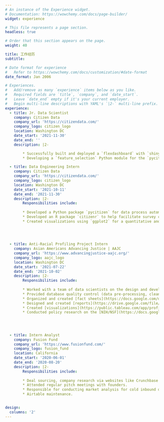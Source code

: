 ```yaml
---
# An instance of the Experience widget.
# Documentation: https://wowchemy.com/docs/page-builder/
widget: experience

# This file represents a page section.
headless: true

# Order that this section appears on the page.
weight: 40

title: 工作经历
subtitle:

# Date format for experience
#   Refer to https://wowchemy.com/docs/customization/#date-format
date_format: Jan 2006

# Experiences.
#   Add/remove as many `experience` items below as you like.
#   Required fields are `title`, `company`, and `date_start`.
#   Leave `date_end` empty if it's your current employer.
#   Begin multi-line descriptions with YAML's `|2-` multi-line prefix.
experience:
  - title: Jr. Data Scientist
    company: Citizen Data
    company_url: 'https://citizendata.com/'
    company_logo: citizen_logo
    location: Washington DC
    date_start: '2021-11-30'
    date_end: ''
    description: |2-

        * Successfully built and deployed a `flexdashboard` with `shiny-server` and AWS EC2, allowing our partners to access our data via a front-end user interface. The dashboard uses the `citizenr` package developed in effort to support survey cleaning, topline and crosstabs generation.
        * Developing a `feature_selection` Python module for the `pycitizen` package that aims at simplifying and standardizing the feature selection and engineering pipeline for our machine learning and predictive models. 

  - title: Data Engineering Intern
    company: Citizen Data
    company_url: 'https://citizendata.com/'
    company_logo: citizen_logo
    location: Washington DC
    date_start: '2021-10-11'
    date_end: '2021-11-30'
    description: |2-
        Responsibilities include:
        
        * Developed a Python package `pycitizen` for data process automation. There are currently three modules--- `data_cleaning`, `data_validating`, and `aws_utils`. Functions from the first two modules are designed for data cleaning and validating tasks, using packages such as `pandas`, `numpy` and `data.table` and others as dependencies. Functions from the `aws_utils` module are aimed at automating cloud storage (AWS S3) and data warehouse (Redshift) related tasks, using mainly `psycopg2`, `boto3` and the AWS Software Development Toolkit (SDKs) as implementations. Together, these functions make it easy to automate a significant portion of the data processes, significantly boosting the productivity of the data team.
        * Developed an R package `citizenr` to help facilitate survey cleaning, topline and crosstabs generation once the data is processed by upstream processes. Along with the created Rmarkdown templates (for PDF and Microsoft word), this R package significantly increased code conciseness and reusability. It is a part of the data team's effort to standardize data processes and documentation.  
        * Created visualizations using `ggplot2` for a quantitative and qualitative [report](https://citizendata.com/news/disinformation-trumps-party-the-path-forward/).
        
        
        
        
  - title: Anti-Racial Profiling Project Intern
    company: Asian Americans Advancing Justice | AAJC
    company_url: 'https://www.advancingjustice-aajc.org/'
    company_logo: aajc_logo
    location: Washington DC
    date_start: '2021-07-22'
    date_end: '2021-10-02'
    description: |2-
        Responsibilities include:
        
        * Worked with a team of data scientists on the design and development of a database on cases related to the profiling and prosecution of Asian American researchers and scientists. 
        * Provided database quality control (data pre-processing, cleaning, and validating) and responsible for data collection tasks that require human supervision (for example, developing a script that automatically pulls court documents from a website and converts PDF's to plain text files to be processed by a race classification algorithm).
        * Organized and created [fact sheets](https://docs.google.com/document/d/1Jp9YzanF8mKftf3njD4N1W7B2SDHiP7U53TUKxUdjNc/edit) using press releases from the Department of Justice's website.
        * Designed and created [reports](https://drive.google.com/file/d/1NrroLK-WcZQZYkoX5APcORQsaBuCbOYp/view?usp=sharing) on Asian Americans demographics using the census data.
        * Created [visualizations](https://public.tableau.com/app/profile/yang.wu3139/viz/AAJCPressReleaseFactSheet/CrosstabTextTable) of the press release data using Tableau.
        * Conducted policy research on the [NIH/NSF](https://docs.google.com/document/d/1ogwBGNxbciZjY6jpahR9JO-HvEyaRthl5ZvZz_NnQAw/edit#heading=h.s9rmfggyfz7e)'s involvement with the racial profiling of Asian American researchers and scientists.
        
         
        
        
  - title: Intern Analyst
    company: Fusion Fund
    company_url: 'https://www.fusionfund.com/'
    company_logo: fusion_fund
    location: California
    date_start: '2020-06-01'
    date_end: '2020-08-20'
    description: |2-
        Responsibilities include:
        
        * Deal sourcing, company research via websites like Crunchbase and AngelList, and sending outbound introduction emails using a mail-merge program I wrote.
        * Attended regular pitch meetings with founders.
        * Responsible for conducting market analysis for cold inbound deals. See [sample market sizing analysis](https://docs.google.com/spreadsheets/d/1gNOvfOHwz_WpYD9CauAjTTJw3SDo6BuwPMNsVo0rH0o/edit?usp=sharing) and [sample competitor analysis](https://docs.google.com/document/d/13FYubiQLN0yWMOzcSPq5rbxZBjnmlVH_waDerUgkpxU/edit?usp=sharing). All these reports are automated using the `python-docx` library or the `officeverse` packages in R.
        * Airtable maintenance.
        

design:
  columns: '2'
---
```

